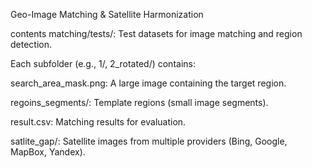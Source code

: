 Geo-Image Matching & Satellite Harmonization

contents 
matching/tests/: Test datasets for image matching and region detection.

Each subfolder (e.g., 1/, 2_rotated/) contains:

search_area_mask.png: A large image containing the target region.

regoins_segments/: Template regions (small image segments).

result.csv: Matching results for evaluation.

satlite_gap/: Satellite images from multiple providers (Bing, Google, MapBox, Yandex).